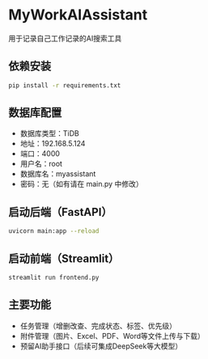 # MyWorkAIAssistant
用于记录自己工作记录的AI搜索工具

## 依赖安装

```bash
pip install -r requirements.txt
```

## 数据库配置
- 数据库类型：TiDB
- 地址：192.168.5.124
- 端口：4000
- 用户名：root
- 数据库名：myassistant
- 密码：无（如有请在 main.py 中修改）

## 启动后端（FastAPI）
```bash
uvicorn main:app --reload
```

## 启动前端（Streamlit）
```bash
streamlit run frontend.py
```

## 主要功能
- 任务管理（增删改查、完成状态、标签、优先级）
- 附件管理（图片、Excel、PDF、Word等文件上传与下载）
- 预留AI助手接口（后续可集成DeepSeek等大模型）
